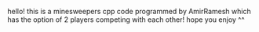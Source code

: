 hello!
this is a minesweepers cpp code programmed by AmirRamesh which has the option of 2 players competing with each other! hope you enjoy ^^
